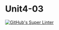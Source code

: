 # Unit4-03

[![GitHub's Super Linter](https://github.com/crestel-ong/Unit4-03/workflows/GitHub's%20Super%20Linter/badge.svg)](https://github.com/crestel-ong/Unit4-03/actions)
